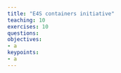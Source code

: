 ```yaml
---
title: "E4S containers initiative"
teaching: 10
exercises: 10
questions:
objectives:
- a
keypoints:
- a
---
```

